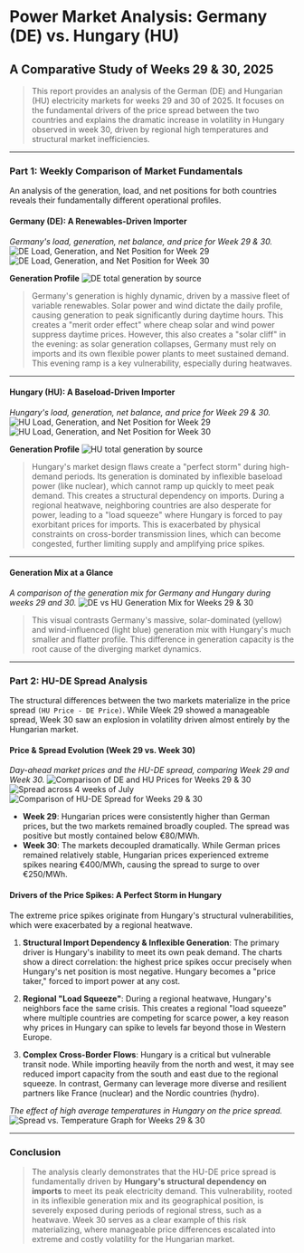 # Power Market Analysis: Germany (DE) vs. Hungary (HU)

## A Comparative Study of Weeks 29 & 30, 2025

> This report provides an analysis of the German (DE) and Hungarian (HU) electricity markets for weeks 29 and 30 of 2025. It focuses on the fundamental drivers of the price spread between the two countries and explains the dramatic increase in volatility in Hungary observed in week 30, driven by regional high temperatures and structural market inefficiencies.

---

### **Part 1: Weekly Comparison of Market Fundamentals**

An analysis of the generation, load, and net positions for both countries reveals their fundamentally different operational profiles.

#### **Germany (DE): A Renewables-Driven Importer**

*Germany's load, generation, net balance, and price for Week 29 & 30.*
![DE Load, Generation, and Net Position for Week 29](figures/DE_LU_wk29_load_gen_delta_price.png)
![DE Load, Generation, and Net Position for Week 30](figures/DE_LU_wk30_load_gen_delta_price.png)

**Generation Profile**
![DE total generation by source](figures/DE_generation_mix.png)

> Germany's generation is highly dynamic, driven by a massive fleet of variable renewables. Solar power and wind dictate the daily profile, causing generation to peak significantly during daytime hours. This creates a "merit order effect" where cheap solar and wind power suppress daytime prices. However, this also creates a "solar cliff" in the evening: as solar generation collapses, Germany must rely on imports and its own flexible power plants to meet sustained demand. This evening ramp is a key vulnerability, especially during heatwaves.

---

#### **Hungary (HU): A Baseload-Driven Importer**

*Hungary's load, generation, net balance, and price for Week 29 & 30.*
![HU Load, Generation, and Net Position for Week 29](figures/HU_wk29_load_gen_delta_price.png)
![HU Load, Generation, and Net Position for Week 30](figures/HU_wk30_load_gen_delta_price.png)

**Generation Profile**
![HU total generation by source](figures/HU_generation_mix.png)

> Hungary's market design flaws create a "perfect storm" during high-demand periods. Its generation is dominated by inflexible baseload power (like nuclear), which cannot ramp up quickly to meet peak demand. This creates a structural dependency on imports. During a regional heatwave, neighboring countries are also desperate for power, leading to a "load squeeze" where Hungary is forced to pay exorbitant prices for imports. This is exacerbated by physical constraints on cross-border transmission lines, which can become congested, further limiting supply and amplifying price spikes.

---

#### **Generation Mix at a Glance**

*A comparison of the generation mix for Germany and Hungary during weeks 29 and 30.*
![DE vs HU Generation Mix for Weeks 29 & 30](figures/DE_HU_GEN_CONSUMPTION_weeks_29_30.png)

> This visual contrasts Germany's massive, solar-dominated (yellow) and wind-influenced (light blue) generation mix with Hungary's much smaller and flatter profile. This difference in generation capacity is the root cause of the diverging market dynamics.

---

### **Part 2: HU-DE Spread Analysis**

The structural differences between the two markets materialize in the price spread `(HU Price - DE Price)`. While Week 29 showed a manageable spread, Week 30 saw an explosion in volatility driven almost entirely by the Hungarian market.

#### **Price & Spread Evolution (Week 29 vs. Week 30)**

*Day-ahead market prices and the HU-DE spread, comparing Week 29 and Week 30.*
![Comparison of DE and HU Prices for Weeks 29 & 30](figures/DE_HU_prices.png)
![Spread across 4 weeks of July](figures/HU_DE_LUspread_linear_scale.png)
![Comparison of HU-DE Spread for Weeks 29 & 30](figures/weeks_29_30_comparions_spread.png)

- **Week 29**: Hungarian prices were consistently higher than German prices, but the two markets remained broadly coupled. The spread was positive but mostly contained below €80/MWh.
- **Week 30**: The markets decoupled dramatically. While German prices remained relatively stable, Hungarian prices experienced extreme spikes nearing €400/MWh, causing the spread to surge to over €250/MWh.

#### **Drivers of the Price Spikes: A Perfect Storm in Hungary**

The extreme price spikes originate from Hungary's structural vulnerabilities, which were exacerbated by a regional heatwave.

1.  **Structural Import Dependency & Inflexible Generation**: The primary driver is Hungary's inability to meet its own peak demand. The charts show a direct correlation: the highest price spikes occur precisely when Hungary's net position is most negative. Hungary becomes a "price taker," forced to import power at any cost.

2.  **Regional "Load Squeeze"**: During a regional heatwave, Hungary's neighbors face the same crisis. This creates a regional "load squeeze" where multiple countries are competing for scarce power, a key reason why prices in Hungary can spike to levels far beyond those in Western Europe.

3.  **Complex Cross-Border Flows**: Hungary is a critical but vulnerable transit node. While importing heavily from the north and west, it may see reduced import capacity from the south and east due to the regional squeeze. In contrast, Germany can leverage more diverse and resilient partners like France (nuclear) and the Nordic countries (hydro).

*The effect of high average temperatures in Hungary on the price spread.*
![Spread vs. Temperature Graph for Weeks 29 & 30](figures/spread_vs_temp.png)

---

### **Conclusion**

> The analysis clearly demonstrates that the HU-DE price spread is fundamentally driven by **Hungary's structural dependency on imports** to meet its peak electricity demand. This vulnerability, rooted in its inflexible generation mix and its geographical position, is severely exposed during periods of regional stress, such as a heatwave. Week 30 serves as a clear example of this risk materializing, where manageable price differences escalated into extreme and costly volatility for the Hungarian market.